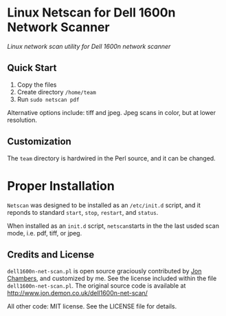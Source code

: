 # Linux Netscan for Dell 1600n Network Scanner 

_Linux network scan utility for Dell 1600n network scanner_


## Quick Start
1. Copy the files
2. Create directory `/home/team`
3. Run `sudo netscan pdf`

Alternative options include: tiff and jpeg. Jpeg scans in color, but at lower resolution.

## Customization
The `team` directory is hardwired in the  Perl source, and it can be changed.

# Proper Installation
`Netscan` was designed to be installed as an `/etc/init.d` script,
and it reponds to standard `start`, `stop`, `restart`, and `status`.

When installed as an `init.d` script, `netscan`starts in the the last usded scan mode,
i.e. pdf, tiff, or jpeg.

## Credits and License
`dell1600n-net-scan.pl` is open source graciously contributed by [Jon Chambers](http://www.jon.demon.co.uk/), and customized by me. See the license included within the file `dell1600n-net-scan.pl`. The original source code is available at http://www.jon.demon.co.uk/dell1600n-net-scan/

All other code: MIT license. See the LICENSE file for details. 



